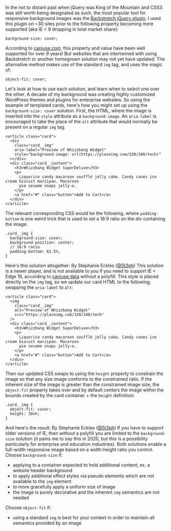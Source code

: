 In the not to distant past when jQuery was King of the Mountain and CSS3 was still worth being designated as such, the most popular tool for responsive background images was the [Backstretch jQuery plugin](https://www.jquery-backstretch.com/).
I used this plugin on ~30 sites prior to the following property becoming more supported (aka IE < 9 dropping in total market share):
```
background-size: cover;
```
According to [caniuse.com](https://caniuse.com/#feat=mdn-css_properties_background-size_contain_and_cover), this property and value have been well supported for over 9 years! But websites that are intertwined with using Backstretch or another homegrown solution may not yet have updated.
The alternative method makes use of the standard `img` tag, and uses the magic of:
```
object-fit: cover;
```
Let's look at how to use each solution, and learn when to select one over the other.
A decade of my background was creating highly customized WordPress themes and plugins for enterprise websites. So using the example of templated cards, here's how you might set up using the `background-size: cover` solution.
First, the HTML, where the image is inserted into the `style` attribute as a `background-image`. An `aria-label` is encouraged to take the place of the `alt` attribute that would normally be present on a regular `img` tag.
```
<article class="card">
  <div
    class="card__img"
    aria-label="Preview of Whizzbang Widget"
    style="background-image: url(https://placeimg.com/320/240/tech)"
  ></div>
  <div class="card__content">
    <h3>Whizzbang Widget SuperDeluxe</h3>
    <p>
      Liquorice candy macaroon soufflé jelly cake. Candy canes ice cream biscuit marzipan. Macaroon
      pie sesame snaps jelly-o.
    </p>
    <a href="#" class="button">Add to Cart</a>
  </div>
</article>
```
The relevant corresponding CSS would be the following, where `padding-bottom` is one weird trick that is used to set a 16:9 ratio on the div containing the image:
```
.card__img {
  background-size: cover;
  background-position: center;
  // 16:9 ratio
  padding-bottom: 62.5%;
}
```
Here's this solution altogether:
By Stephanie Eckles ([@5t3ph](https://codepen.io/5t3ph))
This solution is a newer player, and is not available to you if you need to support IE < Edge 16, according to [caniuse data](https://caniuse.com/#search=object-fit) without a polyfill.
This style is placed directly on the `img` tag, so we update our card HTML to the following, swapping the `aria-label` to `alt`:
```
<article class="card">
  <img
    class="card__img"
    alt="Preview of Whizzbang Widget"
    src="https://placeimg.com/320/240/tech"
  />
  <div class="card__content">
    <h3>Whizzbang Widget SuperDeluxe</h3>
    <p>
      Liquorice candy macaroon soufflé jelly cake. Candy canes ice cream biscuit marzipan. Macaroon
      pie sesame snaps jelly-o.
    </p>
    <a href="#" class="button">Add to Cart</a>
  </div>
</article>
```
Then our updated CSS swaps to using the `height` property to constrain the image so that any size image conforms to the constrained ratio. If the inherent size of the image is greater than the constrained image size, the `object-fit` property takes over and by default centers the image within the bounds created by the card container + the `height` definition:
```
.card__img {
  object-fit: cover;
  height: 30vh;
}
```
And here's the result:
By Stephanie Eckles ([@5t3ph](https://codepen.io/5t3ph))
If you have to support older versions of IE, then without a polyfill you are limited to the `background-size` solution (it pains me to say this in 2020, but this is a possibility particularly for enterprise and education industries).
Both solutions enable a full-width responsive image based on a width:height ratio you control.
Choose `background-size` if:

-   applying to a container expected to hold additional content, ex. a website header background
-   to apply additional effect styles via pseudo elements which are not available to the `img` element
-   to more gracefully apply a uniform size of image
-   the image is purely decorative and the inherent `img` semantics are not needed

Choose `object-fit` if:

-   using a standard `img` is best for your context in order to maintain all semantics provided by an image